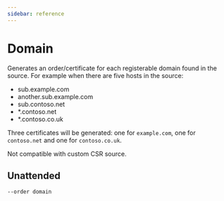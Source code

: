 ```yaml
---
sidebar: reference
---
```


# Domain
Generates an order/certificate for each registerable domain found in the source. 
For example when there are five hosts in the source:

- sub.example.com
- another.sub.example.com
- sub.contoso.net
- *.contoso.net
- *.contoso.co.uk

Three certificates will be generated: one for `example.com`, one for `contoso.net` and one for `contoso.co.uk`.

Not compatible with custom CSR source.

## Unattended
`--order domain`